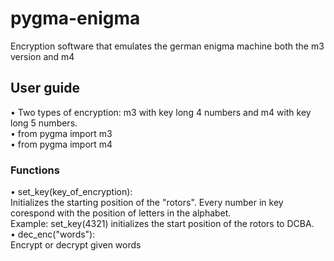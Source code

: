# pygma-enigma
Encryption software that emulates the german enigma machine both the m3 version and m4

## User guide
• Two types of encryption: m3 with key long 4 numbers and m4 with key long 5 numbers. <br />
• from pygma import m3 <br />
• from pygma import m4 <br />
### Functions
• set_key(key_of_encryption):<br />
Initializes the starting position of the "rotors". Every number in key corespond with the position of letters in the alphabet.<br />
Example: set_key(4321) initializes the start position of the rotors to DCBA.<br />
• dec_enc("words"):<br />
Encrypt or decrypt given words


